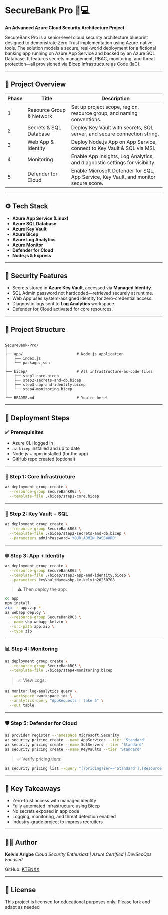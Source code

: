 # SecureBank Pro 🔐💻  
**An Advanced Azure Cloud Security Architecture Project**

SecureBank Pro is a senior-level cloud security architecture blueprint designed to demonstrate Zero Trust implementation using Azure-native tools. The solution models a secure, real-world deployment for a fictional banking app running on Azure App Service and backed by an Azure SQL Database. It features secrets management, RBAC, monitoring, and threat protection—all provisioned via Bicep Infrastructure as Code (IaC).

---

## 🧭 Project Overview

| Phase | Title                        | Description                                                                 |
|-------|------------------------------|-----------------------------------------------------------------------------|
| 1     | Resource Group & Network     | Set up project scope, region, resource group, and naming conventions.       |
| 2     | Secrets & SQL Database       | Deploy Key Vault with secrets, SQL server, and secure connection string.    |
| 3     | Web App & Identity           | Deploy Node.js App on App Service, connect to Key Vault & SQL via MSI.      |
| 4     | Monitoring                   | Enable App Insights, Log Analytics, and diagnostic settings for visibility. |
| 5     | Defender for Cloud           | Enable Microsoft Defender for SQL, App Service, Key Vault, and monitor secure score. |

---

## ⚙️ Tech Stack

- **Azure App Service (Linux)**
- **Azure SQL Database**
- **Azure Key Vault**
- **Azure Bicep**
- **Azure Log Analytics**
- **Azure Monitor**
- **Defender for Cloud**
- **Node.js & Express**

---

## 🔐 Security Features

- Secrets stored in **Azure Key Vault**, accessed via **Managed Identity**.
- SQL Admin password not hardcoded—retrieved securely at runtime.
- Web App uses system-assigned identity for zero-credential access.
- Diagnostic logs sent to **Log Analytics** workspace.
- Defender for Cloud activated for core resources.

---

## 📁 Project Structure

```

SecureBank-Pro/
│
├── app/                        # Node.js application
│   ├── index.js
│   └── package.json
│
├── bicep/                      # All infrastructure-as-code files
│   ├── step1-core.bicep
│   ├── step2-secrets-and-db.bicep
│   ├── step3-app-and-identity.bicep
│   └── step4-monitoring.bicep
│
└── README.md                   # You're here!

````

---

## 🚀 Deployment Steps

### ✅ Prerequisites

- Azure CLI logged in
- `az bicep` installed and up to date
- Node.js + npm installed (for the app)
- GitHub repo created (optional)

---

### 🧱 Step 1: Core Infrastructure

```bash
az deployment group create \
  --resource-group SecureBankRG3 \
  --template-file ./bicep/step1-core.bicep
````

---

### 🔐 Step 2: Key Vault + SQL

```bash
az deployment group create \
  --resource-group SecureBankRG3 \
  --template-file ./bicep/step2-secrets-and-db.bicep \
  --parameters adminPassword='YOUR_ADMIN_PASSWORD'
```

---

### 🌐 Step 3: App + Identity

```bash
az deployment group create \
  --resource-group SecureBankRG3 \
  --template-file ./bicep/step3-app-and-identity.bicep \
  --parameters keyVaultName=sbp-kv-kelvin20250708
```

> ⚠️ Then deploy the app:

```bash
cd app
npm install
zip -r app.zip *
az webapp deploy \
  --resource-group SecureBankRG3 \
  --name sbp-webapp-kelvin \
  --src-path app.zip \
  --type zip
```

---

### 📊 Step 4: Monitoring

```bash
az deployment group create \
  --resource-group SecureBankRG3 \
  --template-file ./bicep/step4-monitoring.bicep
```

> 📈 View Logs:

```bash
az monitor log-analytics query \
  --workspace <workspace-id> \
  --analytics-query "AppRequests | take 5" \
  --out table
```

---

### 🛡️ Step 5: Defender for Cloud

```bash
az provider register --namespace Microsoft.Security
az security pricing create --name AppServices --tier 'Standard'
az security pricing create --name SqlServers --tier 'Standard'
az security pricing create --name KeyVaults --tier 'Standard'
```

> ✅ Verify pricing tiers:

```bash
az security pricing list --query "[?pricingTier=='Standard'].{Resource:name, Tier:pricingTier}" -o table
```

---

## 📌 Key Takeaways

* Zero-trust access with managed identity
* Fully automated infrastructure using Bicep
* No secrets exposed in app code
* Logging, monitoring, and threat detection enabled
* Industry-grade project to impress recruiters

---

## 👨‍💻 Author

**Kelvin Arigbe**
*Cloud Security Enthusiast | Azure Certified | DevSecOps Focused*

GitHub: [KTENXX](https://github.com/KTENXX)

---

## 🧠 License

This project is licensed for educational purposes only. Please fork and adapt as needed
